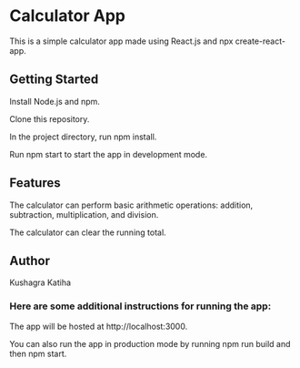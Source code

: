 # Calculator App

This is a simple calculator app made using React.js and npx create-react-app.

## Getting Started

Install Node.js and npm.

Clone this repository.

In the project directory, run npm install.

Run npm start to start the app in development mode.

## Features
The calculator can perform basic arithmetic operations: addition, subtraction, multiplication, and division.

The calculator can clear the running total.

## Author
Kushagra Katiha

### Here are some additional instructions for running the app:

The app will be hosted at http://localhost:3000.

You can also run the app in production mode by running npm run build and then npm start.
